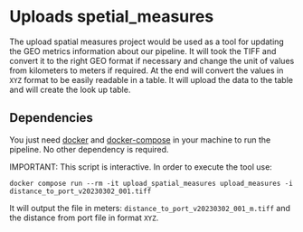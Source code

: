 # Uploads spetial_measures

The upload spatial measures project would be used as a tool for updating the GEO metrics information about our pipeline.
It will took the TIFF and convert it to the right GEO format if necessary and change the unit of values from kilometers to meters if required. At the end will convert the values in `XYZ` format to be easily readable in a table. It will upload the data to the table and will create the look up table.

## Dependencies

You just need [docker](https://www.docker.com/) and
[docker-compose](https://docs.docker.com/compose/) in your machine to run the
pipeline. No other dependency is required.

IMPORTANT: This script is interactive.
In order to execute the tool use:

```
docker compose run --rm -it upload_spatial_measures upload_measures -i distance_to_port_v20230302_001.tiff
```
It will output the file in meters: `distance_to_port_v20230302_001_m.tiff` and the distance from port file in format `XYZ`.



